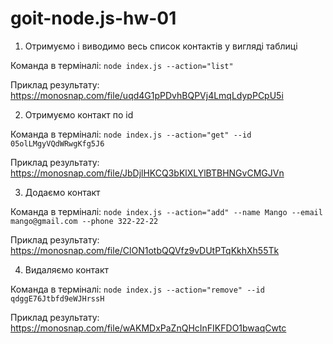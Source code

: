 # goit-node.js-hw-01

1. Отримуємо і виводимо весь список контактів у вигляді таблиці

Команда в терміналі: `node index.js --action="list"`

Приклад результату: https://monosnap.com/file/uqd4G1pPDvhBQPVj4LmqLdypPCpU5i

2. Отримуємо контакт по id

Команда в терміналі: `node index.js --action="get" --id 05olLMgyVQdWRwgKfg5J6`

Приклад результату: https://monosnap.com/file/JbDjlHKCQ3bKlXLYlBTBHNGvCMGJVn

3. Додаємо контакт

Команда в терміналі: `node index.js --action="add" --name Mango --email mango@gmail.com --phone 322-22-22`

Приклад результату: https://monosnap.com/file/ClON1otbQQVfz9vDUtPTqKkhXh55Tk

4. Видаляємо контакт

Команда в терміналі: `node index.js --action="remove" --id qdggE76Jtbfd9eWJHrssH`

Приклад результату: https://monosnap.com/file/wAKMDxPaZnQHcInFIKFDO1bwaqCwtc